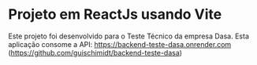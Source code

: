 # Projeto em ReactJs usando Vite 

Este projeto foi desenvolvido para o Teste Técnico da empresa Dasa. Esta aplicação consome a API: https://backend-teste-dasa.onrender.com (https://github.com/guischimidt/backend-teste-dasa)
